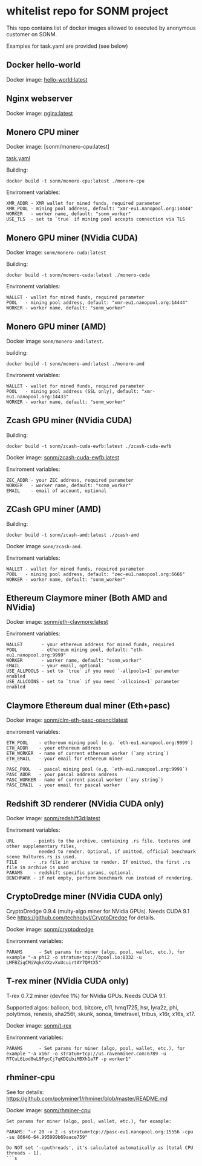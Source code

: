 # whitelist repo for SONM project

This repo contains list of docker images allowed to executed by anonymous customer on SONM.

Examples for task.yaml are provided (see below)


## Docker hello-world

Docker image: [hello-world:latest](https://hub.docker.com/_/hello-world/)


## Nginx webserver

Docker image: [nginx:latest](https://hub.docker.com/_/nginx/)


## Monero CPU miner

Docker image: [sonm/monero-cpu:latest]

[task.yaml](https://github.com/sonm-io/allowed-list/blob/master/tasks/monero-cpu.task.yaml)

Building:
```
docker build -t sonm/monero-cpu:latest ./monero-cpu
```

Enviroment variables:
```
XMR_ADDR - XMR wallet for mined funds, required parameter 
XMR_POOL - mining pool address, default: "xmr-eu1.nanopool.org:14444"
WORKER   - worker name, default: "sonm_worker"
USE_TLS  - set to `true` if mining pool accepts connection via TLS
```


## Monero GPU miner (NVidia CUDA)

Docker image: `sonm/monero-cuda:latest`

Building:
```
docker build -t sonm/monero-cuda:latest ./monero-cuda
```

Environemt variables:
```
WALLET - wallet for mined funds, required parameter 
POOL   - mining pool address, default: "xmr-eu1.nanopool.org:14444"
WORKER - worker name, default: "sonm_worker"
```


## Monero GPU miner (AMD)

Docker image `sonm/monero-amd:latest`.

building:
```
docker build -t sonm/monero-amd:latest ./monero-amd
```

Environemt variables:
```
WALLET - wallet for mined funds, required parameter 
POOL   - mining pool address (SSL only), default: "xmr-eu1.nanopool.org:14433"
WORKER - worker name, default: "sonm_worker"
```


## Zcash GPU miner (NVidia CUDA)

Building:
```
docker build -t sonm/zcash-cuda-ewfb:latest ./zcash-cuda-ewfb
```

Docker image: [sonm/zcash-cuda-ewfb:latest](https://hub.docker.com/r/sonm/zcash-cuda-ewfb/)

Enviroment variables:
```
ZEC_ADDR - your ZEC address, required parameter
WORKER   - worker name, default: "sonm_worker"
EMAIL    - email of account, optional
```

## ZCash GPU miner (AMD)

Building: 
```
docker build -t sonm/zcash-amd:latest ./zcash-amd
```

Docker image `sonm/zcash-amd`.

Enviroment variables:
```
WALLET - wallet for mined funds, required parameter
POOL   - mining pool address, default: "zec-eu1.nanopool.org:6666"
WORKER - worker name, default: "sonm_worker"
```


## Ethereum Claymore miner (Both AMD and NVidia)

Docker image: [sonm/eth-claymore:latest](https://hub.docker.com/r/sonm/eth-claymore/)

Enviroment variables:
```
WALLET       - your ethereum address for mined funds, required
POOL         - ethereum mining pool, default: "eth-eu1.nanopool.org:9999"
WORKER       - worker name, default: "sonm_worker"
EMAIL        - your email, optional
USE_ALLPOOLS - set to `true` if you need `-allpools=1` parameter enabled
USE_ALLCOINS - set to `true` if you need `-allcoins=1` parameter enabled
```


## Claymore Ethereum dual miner (Eth+pasc)

Docker image: [sonm/clm-eth-pasc-opencl:latest](https://hub.docker.com/r/sonm/clm-eth-pasc-opencl/)

enviroment variables:

```
ETH_POOL    - ethereum mining pool (e.g. `eth-eu1.nanopool.org:9999`)
ETH_ADDR    - your ethereum address
ETH_WORKER  - name of current ethereum worker (`any string`)
ETH_EMAIL   - your email for ethereum miner

PASC_POOL   - pascal mining pool (e.g. `eth-eu1.nanopool.org:9999`)
PASC_ADDR   - your pascal address address
PASC_WORKER - name of current pascal worker (`any string`)
PASC_EMAIL  - your email for pascal worker
```


## Redshift 3D renderer (NVidia CUDA only)

Docker image: [sonm/redshift3d:latest](https://hub.docker.com/r/sonm/redshift3d/)

Enviroment variables:

```
URL       - points to the archive, containing .rs file, textures and other supplementary files, 
            needed to render. Optional, if omitted, official benchmark scene Vultures.rs is used.
FILE      - .rs file in archive to render. If omitted, the first .rs file in archive is used
PARAMS    - redshift specific params, optional.
BENCHMARK - if not empty, perform benchmark run instead of rendering.
```


## CryptoDredge miner (NVidia CUDA only)

CryptoDredge 0.9.4 (multy-algo miner for NVidia GPUs).
Needs CUDA 9.1
See https://github.com/technobyl/CryptoDredge for details.

Docker image: [sonm/cryptodredge](https://hub.docker.com/r/sonm/cryptodredge/)

Environment variables: 

```
PARAMS      - Set params for miner (algo, pool, wallet, etc.), for example "-a phi2 -o stratum+tcp://bpool.io:8332 -u LMFBZigCMiVqksVXzvXuUcuirtAY7QMtX5"
```


## T-rex miner (NVidia CUDA only)

T-rex 0.7.2 miner (devfee 1%) for NVidia GPUs. Needs CUDA 9.1.

Supported algos: balloon, bcd, bitcore, c11, hmq1725, hsr, lyra2z, phi, polytimos, renesis, sha256t, skunk, sonoa, timetravel, tribus, x16r, x16s, x17.

Docker image: [sonm/t-rex](https://hub.docker.com/r/sonm/t-rex/)

Environment variables: 

```
PARAMS      - Set params for miner (algo, pool, wallet, etc.), for example "-a x16r -o stratum+tcp://us.ravenminer.com:6789 -u RTCuL6Lod8wL9FgcCj7qKDQibiMBXh1a7F -p worker1"
```

## rhminer-cpu

See for details: https://github.com/polyminer1/rhminer/blob/master/README.md

Docker image: [sonm/rhminer-cpu](https://hub.docker.com/r/sonm/rhminer-cpu/)

```
Set params for miner (algo, pool, wallet, etc.), for example: 

PARAMS: "-r 20 -v 2 -s stratum+tcp://pasc-eu1.nanopool.org:15556 -cpu -su 86646-64.995999b69aace759"

Do NOT set '-cputhreads', it's calculated automatically as [total CPU threads - 1].
```s